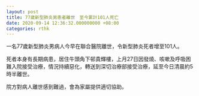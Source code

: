 ```yaml
---
layout: post
title: 77歲新型肺炎男患者離世　至今累計101人死亡
date: 2020-09-14 12:36:32.000000000 +08:00
categories: rthk
---
```


一名77歲新型肺炎男病人今早在聯合醫院離世，令新型肺炎死者增至101人。

死者本身有長期病患，居住牛頭角下邨貴輝樓，上月27日因發燒、咳嗽及呼吸困難入院接受治療，情況持續惡化，轉送到深切治療部接受治療，延至今日清晨約5時半離世。

院方對病人離世感到難過，會為家屬提供適切協助。
